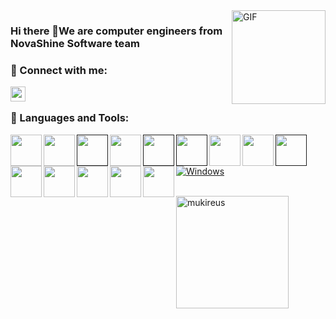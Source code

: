 

<img align="right" alt="GIF" src="https://media0.giphy.com/media/L1R1tvI9svkIWwpVYr/giphy.gif?cid=ecf05e47j6bm8je1jaiho7gve8nk58nkox8iwg9ygbp15hf4&rid=giphy.gif&ct=g  " width="150px" />

### Hi there 👋We are computer engineers from NovaShine Software team



### 📩 Connect with me:

<!--[<img align="left" alt="linkedin | LinkedIn" width="24px" src="https://raw.githubusercontent.com/peterthehan/peterthehan/master/assets/linkedin.svg" />][linkedin]
-->
[<img align="left" height="24" width="24" src="https://cdn.jsdelivr.net/npm/simple-icons@v4/icons/gmail.svg" />][gmail]


<br />

[gmail]: mailto:novashinesoftware@gmail.com

### 🔧 Languages and Tools:
<a href="https://www.php.net/"><img align="left" width="50" src="https://www.svgrepo.com/show/303208/php-1-logo.svg" /></a>
<img align="left" width="50" src="https://www.un.org/sites/un2.un.org/files/2021/04/android-logo.svg"/>
<a href=" "><img align="left" width="50" src="https://www3.ntu.edu.sg/home/ehchua/programming/webprogramming/images/css3.png" /></a>
<a href="https://www.php.net/"><img align="left" width="50" src="https://www.interviewbit.com/blog/wp-content/uploads/2021/11/Sublime-Text-3.png" /></a>
<a href=""><img align="left" width="50" src="https://encrypted-tbn0.gstatic.com/images?q=tbn:ANd9GcTaV-JpiBgFRovDc6CGQdWFcGYhUITSTKHH5Q&usqp=CAU" /></a>
<a href=""><img align="left" width="50" src="https://upload.wikimedia.org/wikipedia/commons/thumb/6/61/HTML5_logo_and_wordmark.svg/2048px-HTML5_logo_and_wordmark.svg.png" /></a>
<a href="https://getbootstrap.com/"><img align="left" width="50" src="https://cdn.worldvectorlogo.com/logos/bootstrap-4.svg" /></a>
<a href="https://www.phpmyadmin.net/"><img align="left" width="50" src="https://upload.wikimedia.org/wikipedia/commons/thumb/4/4f/PhpMyAdmin_logo.svg/1280px-PhpMyAdmin_logo.svg.png" /></a>
<a href=" "><img align="left" width="50" src="https://seeklogo.com/images/A/Adobe_Dreamweaver_8-logo-0D6B611C2D-seeklogo.com.jpg" /></a>
<a href="https://www.php.net/"><img align="left" width="50" src="https://images.projectsgeek.com/2016/11/JSP-Projects-with-Source-Code.png" /></a>
<a href="https://notepad-plus-plus.org/"><img align="left" width="50" src="https://upload.wikimedia.org/wikipedia/commons/thumb/6/69/Notepad%2B%2B_Logo.svg/1200px-Notepad%2B%2B_Logo.svg.png" /></a>
<a href="https://www.javascript.com/"><img align="left" width="50" src="https://upload.wikimedia.org/wikipedia/commons/thumb/9/99/Unofficial_JavaScript_logo_2.svg/225px-Unofficial_JavaScript_logo_2.svg.png" /></a>
<a href="https://www.javascript.com/"><img align="left" width="50" src="https://www.pngitem.com/pimgs/m/206-2069866_transparent-css3-logo-png-jquery-logo-png-png.png" /></a>
<a href="https://www.javascript.com/"><img align="left" width="50" src="https://upload.wikimedia.org/wikipedia/commons/thumb/c/cf/Angular_full_color_logo.svg/1200px-Angular_full_color_logo.svg.png" /></a>
<br>

[![Windows](https://svgshare.com/i/ZhY.svg)](https://svgshare.com/i/ZhY.svg)

<br>
  <img height="180em" align="center" src="https://github-readme-stats.vercel.app/api/top-langs?username=NovaShineSoftware&show_icons=true&locale=en&layout=compact&langs_count=8&theme=algolia" alt="mukireus"/>


<br />

<!--
**NovaShineSoftware/NovaShineSoftware** is a ✨ _special_ ✨ repository because its `README.md` (this file) appears on your GitHub profile.

Here are some ideas to get you started:

- 🔭 I’m currently working on ...
- 🌱 I’m currently learning ...
- 👯 I’m looking to collaborate on ...
- 🤔 I’m looking for help with ...
- 💬 Ask me about ...
- 📫 How to reach me: ...
- 😄 Pronouns: ...
- ⚡ Fun fact: ...
-->
